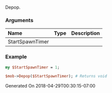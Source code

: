 Depop.
### Arguments
**Name**|**Type**|**Description**
:---|:---|:---
StartSpawnTimer||

### Example

```perl
my $StartSpawnTimer = 1;

$mob->Depop($StartSpawnTimer); # Returns void
```


Generated On 2018-04-29T00:30:15-07:00